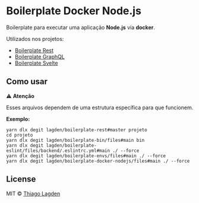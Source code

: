 # Boilerplate Docker Node.js

Boilerplate para executar uma aplicação **Node.js** via **docker**.

Utilizados nos projetos:

- [Boilerplate Rest](https://github.com/lagden/boilerplate-rest)
- [Boilerplate GraphQL](https://github.com/lagden/boilerplate-gql)
- [Boilerplate Svelte](https://github.com/lagden/boilerplate-svelte)


## Como usar

⚠️ **Atenção**

Esses arquivos dependem de uma estrutura específica para que funcionem.

**Exemplo:**

```shell
yarn dlx degit lagden/boilerplate-rest#master projeto
cd projeto
yarn dlx degit lagden/boilerplate-bin/files#main bin
yarn dlx degit lagden/boilerplate-eslint/files/backend/.eslintrc.yml#main ./ --force
yarn dlx degit lagden/boilerplate-envs/files#main ./ --force
yarn dlx degit lagden/boilerplate-docker-nodejs/files#main ./ --force
```


## License

MIT © [Thiago Lagden](https://github.com/lagden)
